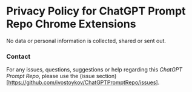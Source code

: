 # Privacy Policy for ChatGPT Prompt Repo Chrome Extensions

No data or personal information is collected, shared or sent out.

### Contact

For any issues, questions, suggestions or help regarding this _ChatGPT Prompt Repo_, please use the (issue section)[https://github.com/ivostoykov/ChatGPTPromptRepo/issues].